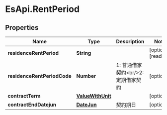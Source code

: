 # EsApi.RentPeriod

## Properties

Name | Type | Description | Notes
------------ | ------------- | ------------- | -------------
**residenceRentPeriod** | **String** |  | [optional] [readonly] 
**residenceRentPeriodCode** | **Number** | 1: 普通借家契約&lt;br/&gt;2: 定期借家契約 | [optional] 
**contractTerm** | [**ValueWithUnit**](ValueWithUnit.md) |  | [optional] 
**contractEndDatejun** | [**DateJun**](DateJun.md) | 契約期日 | [optional] 


